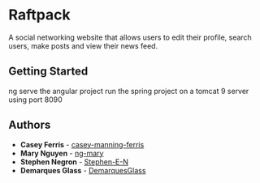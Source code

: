 # Raftpack

A social networking website that allows users to edit their profile, search users, make posts and view their news feed.

## Getting Started

ng serve the angular project
run the spring project on a tomcat 9 server using port 8090

## Authors

* **Casey Ferris** - [casey-manning-ferris](https://github.com/casey-manning-ferris)
* **Mary Nguyen** - [ng-mary](https://github.com/ng-mary)
* **Stephen Negron** - [Stephen-E-N](https://github.com/Stephen-E-N)
* **Demarques Glass** - [DemarquesGlass](https://github.com/DemarquesGlass)
